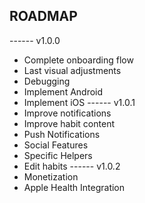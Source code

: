 ## ROADMAP 
------ v1.0.0
- Complete onboarding flow
- Last visual adjustments
- Debugging
- Implement Android 
- Implement iOS
------ v1.0.1
- Improve notifications
- Improve habit content 
- Push Notifications 
- Social Features
- Specific Helpers
- Edit habits
------ v1.0.2
- Monetization
- Apple Health Integration